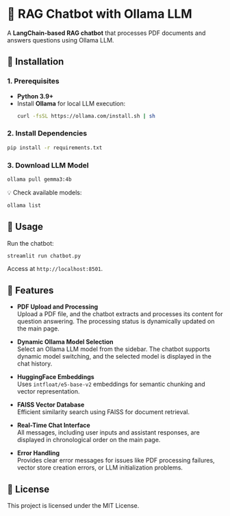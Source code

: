# 📄 RAG Chatbot with Ollama LLM

A **LangChain-based RAG chatbot** that processes PDF documents and answers questions using Ollama LLM.

## 🚀 Installation

### 1. Prerequisites
- **Python 3.9+**
- Install **Ollama** for local LLM execution:  
  ```bash
  curl -fsSL https://ollama.com/install.sh | sh
  ```

### 2. Install Dependencies
```bash
pip install -r requirements.txt
```

### 3. Download LLM Model
```bash
ollama pull gemma3:4b
```
💡 Check available models:  
```bash
ollama list
```

## 🎯 Usage
Run the chatbot:
```bash
streamlit run chatbot.py
```
Access at `http://localhost:8501`.

## 📑 Features
- **PDF Upload and Processing**  
  Upload a PDF file, and the chatbot extracts and processes its content for question answering. The processing status is dynamically updated on the main page.
  
- **Dynamic Ollama Model Selection**  
  Select an Ollama LLM model from the sidebar. The chatbot supports dynamic model switching, and the selected model is displayed in the chat history.

- **HuggingFace Embeddings**  
  Uses `intfloat/e5-base-v2` embeddings for semantic chunking and vector representation.

- **FAISS Vector Database**  
  Efficient similarity search using FAISS for document retrieval.

- **Real-Time Chat Interface**  
  All messages, including user inputs and assistant responses, are displayed in chronological order on the main page.

- **Error Handling**  
  Provides clear error messages for issues like PDF processing failures, vector store creation errors, or LLM initialization problems.

## 📝 License
This project is licensed under the MIT License.

